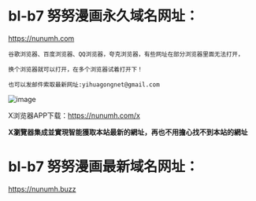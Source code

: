 # bl-b7 努努漫画永久域名网址：

https://nunumh.com

```
谷歌浏览器、百度浏览器、QQ浏览器，夸克浏览器，有些网址在部分浏览器里面无法打开，

换个浏览器就可以打开，在多个浏览器试着打开下！

也可以发邮件索取最新网址:yihuagongnet@gmail.com
```
![image](https://github.com/yihuagongnet/bl-b1/assets/141849781/66a384a4-66e9-4c5b-8154-601db1cdd0e6)

X浏览器APP下载：https://nunumh.com/x

**X瀏覽器集成並實現智能獲取本站最新的網址，再也不用擔心找不到本站的網址**

# bl-b7 努努漫画最新域名网址：

https://nunumh.buzz
